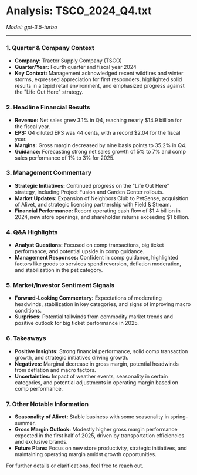 # Analysis: TSCO_2024_Q4.txt

*Model: gpt-3.5-turbo*

---

### 1. Quarter & Company Context
- **Company:** Tractor Supply Company (TSCO)
- **Quarter/Year:** Fourth quarter and fiscal year 2024
- **Key Context:** Management acknowledged recent wildfires and winter storms, expressed appreciation for first responders, highlighted solid results in a tepid retail environment, and emphasized progress against the "Life Out Here" strategy.

### 2. Headline Financial Results
- **Revenue:** Net sales grew 3.1% in Q4, reaching nearly $14.9 billion for the fiscal year.
- **EPS:** Q4 diluted EPS was 44 cents, with a record $2.04 for the fiscal year.
- **Margins:** Gross margin decreased by nine basis points to 35.2% in Q4.
- **Guidance:** Forecasting strong net sales growth of 5% to 7% and comp sales performance of 1% to 3% for 2025.

### 3. Management Commentary
- **Strategic Initiatives:** Continued progress on the "Life Out Here" strategy, including Project Fusion and Garden Center rollouts.
- **Market Updates:** Expansion of Neighbors Club to PetSense, acquisition of Alivet, and strategic licensing partnership with Field & Stream.
- **Financial Performance:** Record operating cash flow of $1.4 billion in 2024, new store openings, and shareholder returns exceeding $1 billion.

### 4. Q&A Highlights
- **Analyst Questions:** Focused on comp transactions, big ticket performance, and potential upside in comp guidance.
- **Management Responses:** Confident in comp guidance, highlighted factors like goods to services spend reversion, deflation moderation, and stabilization in the pet category.

### 5. Market/Investor Sentiment Signals
- **Forward-Looking Commentary:** Expectations of moderating headwinds, stabilization in key categories, and signs of improving macro conditions.
- **Surprises:** Potential tailwinds from commodity market trends and positive outlook for big ticket performance in 2025.

### 6. Takeaways
- **Positive Insights:** Strong financial performance, solid comp transaction growth, and strategic initiatives driving growth.
- **Negatives:** Marginal decrease in gross margin, potential headwinds from deflation and macro factors.
- **Uncertainties:** Impact of weather events, seasonality in certain categories, and potential adjustments in operating margin based on comp performance.

### 7. Other Notable Information
- **Seasonality of Alivet:** Stable business with some seasonality in spring-summer.
- **Gross Margin Outlook:** Modestly higher gross margin performance expected in the first half of 2025, driven by transportation efficiencies and exclusive brands.
- **Future Plans:** Focus on new store productivity, strategic initiatives, and maintaining operating margin amidst growth opportunities.

For further details or clarifications, feel free to reach out.